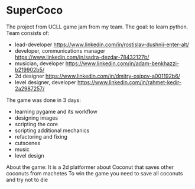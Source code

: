 # SuperCoco
The project from UCLL game jam from my team.
The goal: to learn python. 
Team consists of: 
- lead-developer https://www.linkedin.com/in/rostislav-dushnii-enter-alt/
- developer, communications manager https://www.linkedin.com/in/sadra-dezdar-78432127b/
- musician, developer https://www.linkedin.com/in/adam-benkhazzi-b219902b5/
- 2d designer https://www.linkedin.com/in/dmitry-osipov-a001192b6/
- level designer, developer https://www.linkedin.com/in/rahmet-kedir-2a2987257/

The game was done in 3 days:
- learning pygame and its workflow
- designing images 
- scripting the core
- scripting additional mechanics
- refactoring and fixing 
- cutscenes 
- music 
- level design

About the game: 
It is a 2d platformer about Coconut that saves other coconuts from machetes
To win the game you need to save all coconuts and try not to die
